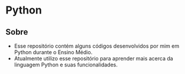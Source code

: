 # Python

## Sobre

- Esse repositório contém alguns códigos desenvolvidos por mim em Python durante o Ensino Médio.
- Atualmente utilizo esse repositório para aprender mais acerca da linguagem Python e suas funcionalidades.


